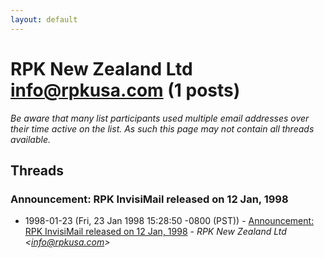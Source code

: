 ```yaml
---
layout: default
---
```


# RPK New Zealand Ltd <info@rpkusa.com> (1 posts)

_Be aware that many list participants used multiple email addresses over their time active on the list. As such this page may not contain all threads available._

## Threads

### Announcement: RPK InvisiMail released on 12 Jan, 1998
+ 1998-01-23 (Fri, 23 Jan 1998 15:28:50 -0800 (PST)) - [Announcement: RPK InvisiMail released on 12 Jan, 1998](/archive/1998/01/b2145f15ee63ce7f274a6ce4f0d115a205f5b5ea4518eedfa31499d4d4a12cb0) - _RPK New Zealand Ltd \<info@rpkusa.com\>_

